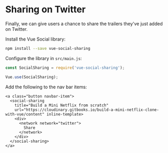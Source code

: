 # Sharing on Twitter

Finally, we can give users a chance to share the trailers they've just added on Twitter.

Install the Vue Social library:

```bash
npm install --save vue-social-sharing
```

Configure the library in `src/main.js`:

```javascript
const SocialSharing = require('vue-social-sharing');

Vue.use(SocialSharing);
```

Add the following to the nav bar items:

```markup
<a class="button navbar-item">
  <social-sharing 
    title="Build a Mini Netflix from scratch" 
    url="https://cloudinary.gitbooks.io/build-a-mini-netflix-clone-with-vue/content" inline-template>
    <div>
      <network network="twitter">
        Share
      </network>
    </div>
  </social-sharing>
</a>
```

